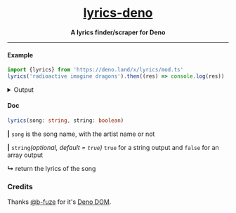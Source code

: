 <h1 align='center'><ins>lyrics-deno</ins></h1>
<p align='center'><strong>A lyrics finder/scraper for Deno</strong></p>

---

#### Example

```typescript
import {lyrics} from 'https://deno.land/x/lyrics/mod.ts'
lyrics('radioactive imagine dragons').then((res) => console.log(res))
```

<details><summary>Output</summary>

  ```text
Whoa, oh, oh
Whoa, oh, oh
Whoa, oh, oh
Whoa

I'm waking up to ash and dust
I wipe my brow and I sweat my rust
I'm breathing in the chemicals

I'm breaking in, shaping up, then checking out on the prison bus
This is it, the apocalypse
Whoa

I'm waking up, I feel it in my bones
Enough to make my systems blow
Welcome to the new age, to the new age
Welcome to the new age, to the new age
Whoa, oh, oh, oh, oh, whoa, oh, oh, oh, I'm radioactive, radioactive
Whoa, oh, oh, oh, oh, whoa, oh, oh, oh, I'm radioactive, radioactive

I raise my flags, don my clothes
It's a revolution, I suppose
We'll paint it red to fit right in
Whoa

I'm breaking in, shaping up, then checking out on the prison bus
This is it, the apocalypse
Whoa

I'm waking up, I feel it in my bones
Enough to make my systems blow
Welcome to the new age, to the new age
Welcome to the new age, to the new age
Whoa, oh, oh, oh, oh, whoa, oh, oh, oh, I'm radioactive, radioactive
Whoa, oh, oh, oh, oh, whoa, oh, oh, oh, I'm radioactive, radioactive

All systems go, the sun hasn't died
Deep in my bones, straight from inside

I'm waking up, I feel it in my bones
Enough to make my systems blow
Welcome to the new age, to the new age
Welcome to the new age, to the new age
Whoa, oh, oh, oh, oh, whoa, oh, oh, oh, I'm radioactive, radioactive
Whoa, oh, oh, oh, oh, whoa, oh, oh, oh, I'm radioactive, radioactive
  ```

</details>

#### Doc

```typescript
lyrics(song: string, string: boolean)
```

**|** `song` is the song name, with the artist name or not

**|** `string`*(optional, default = `true`)* `true` for a string output and `false` for an array output

**↳** return the lyrics of the song

### Credits

Thanks [@b-fuze](github.com/b-fuze) for it's [Deno DOM](https://github.com/b-fuze/deno-dom).
